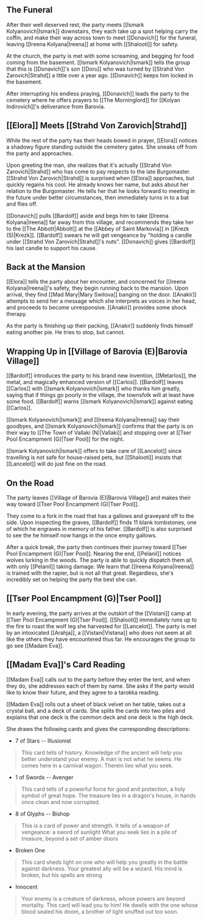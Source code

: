 ## The Funeral
After their well deserved rest, the party meets [[Ismark Kolyanovich|Ismark]] downstairs, they each take up a spot helping carry the coffin, and make their way across town to meet [[Donavich]] for the funeral, leaving [[Ireena Kolyana|Ireena]] at home with [[Shalooti]] for safety.

At the church, the party is met with some screaming, and begging for food coming from the basement. [[Ismark Kolyanovich|Ismark]] tells the group that this is [[Donavich]]'s son [[Doru]] who was turned by [[Strahd Von Zarovich|Strahd]] a little over a year ago. [[Donavich]] keeps him locked in the basement.

After interrupting his endless praying, [[Donavich]] leads the party to the cemetery where he offers prayers to [[The Morninglord]] for [[Kolyan Indirovich]]'s deliverance from Barovia.

## [[Elora]] Meets [[Strahd Von Zarovich|Strahd]]
While the rest of the party has their heads bowed in prayer, [[Elora]] notices a shadowy figure standing outside the cemetery gates. She sneaks off from the party and approaches.

Upon greeting the man, she realizes that it's actually [[Strahd Von Zarovich|Strahd]] who has come to pay respects to the late Burgomaster. [[Strahd Von Zarovich|Strahd]] is surprised when [[Elora]] approaches, but quickly regains his cool. He already knows her name, but asks about her relation to the Burgomaster. He tells her that he looks forward to meeting in the future under better circumstances, then immediately turns in to a bat and flies off.

[[Donavich]] pulls [[Bardolf]] aside and begs him to take [[Ireena Kolyana|Ireena]] far away from this village, and recommends they take her to the [[The Abbott|Abbott]] at the [[Abbey of Saint Markovia]] in [[Krezk (S)|Krezk]]. [[Bardolf]] swears he will get vengeance by "holding a candle under [[Strahd Von Zarovich|Strahd]]'s nuts". [[Donavich]] gives [[Bardolf]] his last candle to support his cause.

## Back at the Mansion
[[Elora]] tells the party about her encounter, and concerned for [[Ireena Kolyana|Ireena]]'s safety, they begin running back to the mansion. Upon arrival, they find [[Mad Mary|Mary Swilova]] banging on the door. [[Anakir]] attempts to send her a message which she interprets as voices in her head, and proceeds to become unresponsive. [[Anakir]] provides some shock therapy.

As the party is finishing up their packing, [[Anakir]] suddenly finds himself eating another pie. He tries to stop, but cannot.

## Wrapping Up in [[Village of Barovia (E)|Barovia Village]]
[[Bardolf]] introduces the party to his brand new invention, [[Metarlos]], the metal, and magically enhanced version of [[Carlos]]. [[Bardolf]] leaves [[Carlos]] with [[Ismark Kolyanovich|Ismark]] who thanks him greatly, saying that if things go poorly in the village, the townsfolk will at least have some food. [[Bardolf]] warns [[Ismark Kolyanovich|Ismark]] against eating [[Carlos]].

[[Ismark Kolyanovich|Ismark]] and [[Ireena Kolyana|Ireena]] say their goodbyes, and [[Ismark Kolyanovich|Ismark]] confirms that the party is on their way to [[The Town of Vallaki (N)|Vallaki]] and stopping over at [[Tser Pool Encampment (G)|Tser Pool]] for the night.

[[Ismark Kolyanovich|Ismark]] offers to take care of [[Lancelot]] since travelling is not safe for house-raised pets, but [[Shalooti]] insists that [[Lancelot]] will do just fine on the road.

## On the Road
The party leaves [[Village of Barovia (E)|Barovia Village]] and makes their way toward [[Tser Pool Encampment (G)|Tser Pool]].

They come to a fork in the road that has a gallows and graveyard off to the side. Upon inspecting the graves, [[Bardolf]] finds 11 blank tombstones, one of which he engraves in memory of his father. [[Bardolf]] is also surprised to see the he himself now hangs in the once empty gallows.

After a quick break, the party then continues their journey toward [[Tser Pool Encampment (G)|Tser Pool]]. Nearing the end, [[Pelanil]] notices wolves lurking in the woods. The party is able to quickly dispatch them all, with only [[Pelanil]] taking damage. We learn that [[Ireena Kolyana|Ireena]] is trained with the rapier, but is not all that great. Regardless, she's incredibly set on helping the party the best she can.

## [[Tser Pool Encampment (G)|Tser Pool]]
In early evening, the party arrives at the outskirt of the [[Vistani]] camp at [[Tser Pool Encampment (G)|Tser Pool]]. [[Shalooti]] immediately runs up to the fire to roast the wolf leg she harvested for [[Lancelot]]. The party is met by an intoxicated [[Arahja]], a [[Vistani|Vistana]] who does not seem at all like the others they have encountered thus far. He encourages the group to go see [[Madam Eva]].

## [[Madam Eva]]'s Card Reading
[[Madam Eva]] calls out to the party before they enter the tent, and when they do, she addresses each of them by name. She asks if the party would like to know their future, and they agree to a tarokka reading.

[[Madam Eva]] rolls out a sheet of black velvet on her table, takes out a crystal ball, and a deck of cards. She splits the cards into two piles and explains that one deck is the common deck and one deck is the high deck.

She draws the following cards and gives the corresponding descriptions:
- 7 of Stars -- Illusionist
>This card tells of history. Knowledge of the ancient will help you better understand your enemy.
>A man is not what he seems. He comes here in a carnival wagon. Therein lies what you seek.

- 1 of Swords -- Avenger
>This card tells of a powerful force for good and protection, a holy symbol of great hope.
>The treasure lies in a dragon's house, in hands once clean and now corrupted.

- 8 of Glyphs -- Bishop
>This is a card of power and strength. It tells of a weapon of vengeance: a sword of sunlight
>What you seek lies in a pile of treasure, beyond a set of amber doors

- Broken One 
>This card sheds light on one who will help you greatly in the battle against darkness.
>Your greatest ally will be a wizard. His mind is broken, but his spells are strong

- Innocent
>Your enemy is a creature of darkness, whose powers are beyond mortality. This card will lead you to him!
>He dwells with the one whose blood sealed his doom, a brother of light snuffed out too soon.